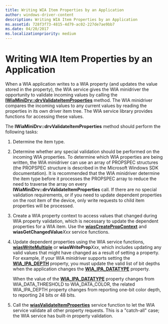 ```yaml
---
title: Writing WIA Item Properties by an Application
author: windows-driver-content
description: Writing WIA Item Properties by an Application
ms.assetid: 728f3f73-4815-4d79-ac02-227de7ae9bb7
ms.date: 04/20/2017
ms.localizationpriority: medium
---
```


# Writing WIA Item Properties by an Application





When a WIA application writes to a WIA property (and updates the value stored in the property), the WIA service gives the WIA minidriver the opportunity to validate incoming values by calling the [**IWiaMiniDrv::drvValidateItemProperties**](https://msdn.microsoft.com/library/windows/hardware/ff545017) method. The WIA minidriver compares the incoming values to any current values by reading the properties in its own driver item tree. The WIA service library provides functions for accessing these values.

The **IWiaMiniDrv::drvValidateItemProperties** method should perform the following tasks:

1.  Determine the item type.

2.  Determine whether any special validation should be performed on the incoming WIA properties. To determine which WIA properties are being written, the WIA minidriver can use an array of PROPSPEC structures (the PROPSPEC structure is described in the Microsoft Windows SDK documentation). It is recommended that the WIA minidriver determine the item type before it processes the PROPSPEC array to reduce the need to traverse the array on every **IWiaMiniDrv::drvValidateItemProperties** call. If there are no special validation requirements, or if you need to update dependent properties on the root item of the device, only write requests to child item properties will be processed.

3.  Create a WIA property context to access values that changed during WIA property validation, which is necessary to update the dependent properties for a WIA item. Use the [**wiasCreatePropContext**](https://msdn.microsoft.com/library/windows/hardware/ff549167) and **wiasGetChangedValue***Xxx* service functions.

4.  Update dependent properties using the WIA service functions, [**wiasWriteMultiple**](https://msdn.microsoft.com/library/windows/hardware/ff549475) or **wiasWriteProp***Xxx*, which includes updating any valid values that might have changed as a result of setting a property. For example, if your WIA minidriver supports setting the [**WIA\_IPA\_DEPTH**](https://msdn.microsoft.com/library/windows/hardware/ff551546) property, you must update the valid list of bit depths when the application changes the [**WIA\_IPA\_DATATYPE**](https://msdn.microsoft.com/library/windows/hardware/ff551543) property.

    When the value of the [**WIA\_IPA\_DATATYPE**](https://msdn.microsoft.com/library/windows/hardware/ff551543) property changes from WIA\_DATA\_THRESHOLD to WIA\_DATA\_COLOR, the related WIA\_IPA\_DEPTH property changes from reporting one-bit color depth, to reporting 24 bits or 48 bits.

5.  Call the [**wiasValidateItemProperties**](https://msdn.microsoft.com/library/windows/hardware/ff549454) service function to let the WIA service validate all other property requests. This is a "catch-all" case; the WIA service has built-in property validation.

 

 




